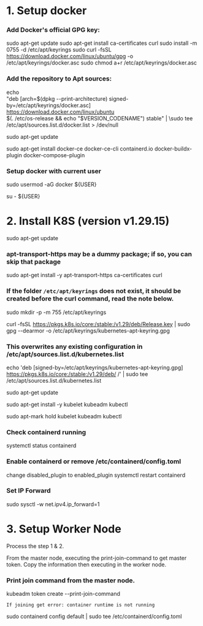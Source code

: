 # 1. Setup docker 
### Add Docker's official GPG key:
sudo apt-get update
sudo apt-get install ca-certificates curl
sudo install -m 0755 -d /etc/apt/keyrings
sudo curl -fsSL https://download.docker.com/linux/ubuntu/gpg -o /etc/apt/keyrings/docker.asc
sudo chmod a+r /etc/apt/keyrings/docker.asc


### Add the repository to Apt sources:
echo \
  "deb [arch=$(dpkg --print-architecture) signed-by=/etc/apt/keyrings/docker.asc] https://download.docker.com/linux/ubuntu \
  $(. /etc/os-release && echo "$VERSION_CODENAME") stable" | 
  \sudo tee /etc/apt/sources.list.d/docker.list > /dev/null 

sudo apt-get update


sudo apt-get install docker-ce docker-ce-cli containerd.io docker-buildx-plugin docker-compose-plugin


### Setup docker with current user
sudo usermod -aG docker ${USER}

su - ${USER}


# 2. Install K8S (version v1.29.15)
sudo apt-get update
### apt-transport-https may be a dummy package; if so, you can skip that package
sudo apt-get install -y apt-transport-https ca-certificates curl

### If the folder `/etc/apt/keyrings` does not exist, it should be created before the curl command, read the note below.
sudo mkdir -p -m 755 /etc/apt/keyrings

curl -fsSL https://pkgs.k8s.io/core:/stable:/v1.29/deb/Release.key | sudo gpg --dearmor -o /etc/apt/keyrings/kubernetes-apt-keyring.gpg

### This overwrites any existing configuration in /etc/apt/sources.list.d/kubernetes.list
echo 'deb [signed-by=/etc/apt/keyrings/kubernetes-apt-keyring.gpg] https://pkgs.k8s.io/core:/stable:/v1.29/deb/ /' | sudo tee /etc/apt/sources.list.d/kubernetes.list

sudo apt-get update

sudo apt-get install -y kubelet kubeadm kubectl

sudo apt-mark hold kubelet kubeadm kubectl

### Check containerd running
systemctl status containerd

### Enable containerd or remove /etc/containerd/config.toml
change disabled_plugin to enabled_plugin
systemctl restart containerd

### Set IP Forward
sudo sysctl -w net.ipv4.ip_forward=1

# 3. Setup Worker Node
Process the step 1 & 2.

From the master node, executing the print-join-command to get master token. Copy the information then executing in the worker node.

### Print join command from the master node.
kubeadm token create  --print-join-command

```If joining get error: container runtime is not running```

sudo containerd config default | sudo tee /etc/containerd/config.toml